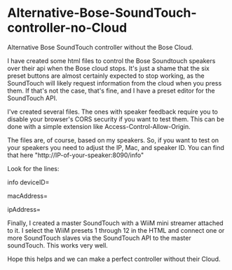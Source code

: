 # Alternative-Bose-SoundTouch-controller-no-Cloud
Alternative Bose SoundTouch controller without the Bose Cloud.

I have created some html files to control the Bose Soundtouch speakers over their api when the Bose cloud stops. 
It's just a shame that the six preset buttons are almost certainly expected to stop working, as the SoundTouch will 
likely request information from the cloud when you press them. If that's not the case, that's fine, and I have a preset 
editor for the SoundTouch API.

I've created several files. The ones with speaker feedback require you to disable your browser's CORS security if you want 
to test them. This can be done with a simple extension like Access-Control-Allow-Origin.

The files are, of course, based on my speakers. So, if you want to test on your speakers you need to adjust the IP, Mac, and speaker ID.
You can find that here "http://IP-of-your-speaker:8090/info"

Look for the lines:

info deviceID=

macAddress=

ipAddress=


Finally, I created a master SoundTouch with a WiiM mini streamer attached to it. I select the WiiM presets 1 
through 12 in the HTML and connect one or more SoundTouch slaves via the SoundTouch API to the master soundTouch. 
This works very well.

Hope this helps and we can make a perfect controller without their Cloud.
